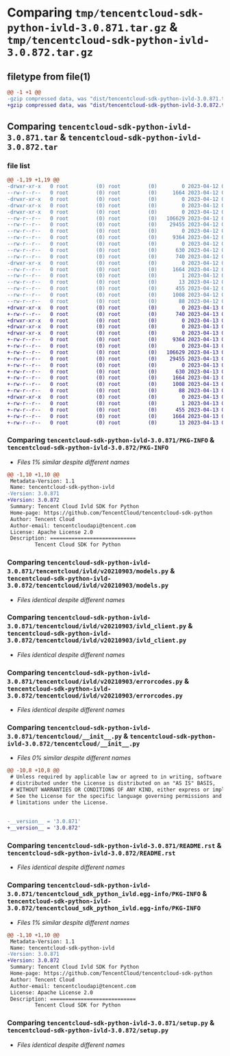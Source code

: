 # Comparing `tmp/tencentcloud-sdk-python-ivld-3.0.871.tar.gz` & `tmp/tencentcloud-sdk-python-ivld-3.0.872.tar.gz`

## filetype from file(1)

```diff
@@ -1 +1 @@
-gzip compressed data, was "dist/tencentcloud-sdk-python-ivld-3.0.871.tar", last modified: Wed Apr 12 00:28:31 2023, max compression
+gzip compressed data, was "dist/tencentcloud-sdk-python-ivld-3.0.872.tar", last modified: Thu Apr 13 00:44:31 2023, max compression
```

## Comparing `tencentcloud-sdk-python-ivld-3.0.871.tar` & `tencentcloud-sdk-python-ivld-3.0.872.tar`

### file list

```diff
@@ -1,19 +1,19 @@
-drwxr-xr-x   0 root         (0) root         (0)        0 2023-04-12 00:28:31.000000 tencentcloud-sdk-python-ivld-3.0.871/
--rw-r--r--   0 root         (0) root         (0)     1664 2023-04-12 00:28:31.000000 tencentcloud-sdk-python-ivld-3.0.871/PKG-INFO
-drwxr-xr-x   0 root         (0) root         (0)        0 2023-04-12 00:28:31.000000 tencentcloud-sdk-python-ivld-3.0.871/tencentcloud/
-drwxr-xr-x   0 root         (0) root         (0)        0 2023-04-12 00:28:31.000000 tencentcloud-sdk-python-ivld-3.0.871/tencentcloud/ivld/
-drwxr-xr-x   0 root         (0) root         (0)        0 2023-04-12 00:28:31.000000 tencentcloud-sdk-python-ivld-3.0.871/tencentcloud/ivld/v20210903/
--rw-r--r--   0 root         (0) root         (0)   106629 2023-04-12 00:28:31.000000 tencentcloud-sdk-python-ivld-3.0.871/tencentcloud/ivld/v20210903/models.py
--rw-r--r--   0 root         (0) root         (0)    29455 2023-04-12 00:28:31.000000 tencentcloud-sdk-python-ivld-3.0.871/tencentcloud/ivld/v20210903/ivld_client.py
--rw-r--r--   0 root         (0) root         (0)        0 2023-04-12 00:28:31.000000 tencentcloud-sdk-python-ivld-3.0.871/tencentcloud/ivld/v20210903/__init__.py
--rw-r--r--   0 root         (0) root         (0)     9364 2023-04-12 00:28:31.000000 tencentcloud-sdk-python-ivld-3.0.871/tencentcloud/ivld/v20210903/errorcodes.py
--rw-r--r--   0 root         (0) root         (0)        0 2023-04-12 00:28:31.000000 tencentcloud-sdk-python-ivld-3.0.871/tencentcloud/ivld/__init__.py
--rw-r--r--   0 root         (0) root         (0)      630 2023-04-12 00:28:31.000000 tencentcloud-sdk-python-ivld-3.0.871/tencentcloud/__init__.py
--rw-r--r--   0 root         (0) root         (0)      740 2023-04-12 00:28:31.000000 tencentcloud-sdk-python-ivld-3.0.871/README.rst
-drwxr-xr-x   0 root         (0) root         (0)        0 2023-04-12 00:28:31.000000 tencentcloud-sdk-python-ivld-3.0.871/tencentcloud_sdk_python_ivld.egg-info/
--rw-r--r--   0 root         (0) root         (0)     1664 2023-04-12 00:28:31.000000 tencentcloud-sdk-python-ivld-3.0.871/tencentcloud_sdk_python_ivld.egg-info/PKG-INFO
--rw-r--r--   0 root         (0) root         (0)        1 2023-04-12 00:28:31.000000 tencentcloud-sdk-python-ivld-3.0.871/tencentcloud_sdk_python_ivld.egg-info/dependency_links.txt
--rw-r--r--   0 root         (0) root         (0)       13 2023-04-12 00:28:31.000000 tencentcloud-sdk-python-ivld-3.0.871/tencentcloud_sdk_python_ivld.egg-info/top_level.txt
--rw-r--r--   0 root         (0) root         (0)      455 2023-04-12 00:28:31.000000 tencentcloud-sdk-python-ivld-3.0.871/tencentcloud_sdk_python_ivld.egg-info/SOURCES.txt
--rw-r--r--   0 root         (0) root         (0)     1008 2023-04-12 00:28:31.000000 tencentcloud-sdk-python-ivld-3.0.871/setup.py
--rw-r--r--   0 root         (0) root         (0)       88 2023-04-12 00:28:31.000000 tencentcloud-sdk-python-ivld-3.0.871/setup.cfg
+drwxr-xr-x   0 root         (0) root         (0)        0 2023-04-13 00:44:31.000000 tencentcloud-sdk-python-ivld-3.0.872/
+-rw-r--r--   0 root         (0) root         (0)      740 2023-04-13 00:44:31.000000 tencentcloud-sdk-python-ivld-3.0.872/README.rst
+drwxr-xr-x   0 root         (0) root         (0)        0 2023-04-13 00:44:31.000000 tencentcloud-sdk-python-ivld-3.0.872/tencentcloud/
+drwxr-xr-x   0 root         (0) root         (0)        0 2023-04-13 00:44:31.000000 tencentcloud-sdk-python-ivld-3.0.872/tencentcloud/ivld/
+drwxr-xr-x   0 root         (0) root         (0)        0 2023-04-13 00:44:31.000000 tencentcloud-sdk-python-ivld-3.0.872/tencentcloud/ivld/v20210903/
+-rw-r--r--   0 root         (0) root         (0)     9364 2023-04-13 00:44:31.000000 tencentcloud-sdk-python-ivld-3.0.872/tencentcloud/ivld/v20210903/errorcodes.py
+-rw-r--r--   0 root         (0) root         (0)        0 2023-04-13 00:44:31.000000 tencentcloud-sdk-python-ivld-3.0.872/tencentcloud/ivld/v20210903/__init__.py
+-rw-r--r--   0 root         (0) root         (0)   106629 2023-04-13 00:44:31.000000 tencentcloud-sdk-python-ivld-3.0.872/tencentcloud/ivld/v20210903/models.py
+-rw-r--r--   0 root         (0) root         (0)    29455 2023-04-13 00:44:31.000000 tencentcloud-sdk-python-ivld-3.0.872/tencentcloud/ivld/v20210903/ivld_client.py
+-rw-r--r--   0 root         (0) root         (0)        0 2023-04-13 00:44:31.000000 tencentcloud-sdk-python-ivld-3.0.872/tencentcloud/ivld/__init__.py
+-rw-r--r--   0 root         (0) root         (0)      630 2023-04-13 00:44:31.000000 tencentcloud-sdk-python-ivld-3.0.872/tencentcloud/__init__.py
+-rw-r--r--   0 root         (0) root         (0)     1664 2023-04-13 00:44:31.000000 tencentcloud-sdk-python-ivld-3.0.872/PKG-INFO
+-rw-r--r--   0 root         (0) root         (0)     1008 2023-04-13 00:44:31.000000 tencentcloud-sdk-python-ivld-3.0.872/setup.py
+-rw-r--r--   0 root         (0) root         (0)       88 2023-04-13 00:44:31.000000 tencentcloud-sdk-python-ivld-3.0.872/setup.cfg
+drwxr-xr-x   0 root         (0) root         (0)        0 2023-04-13 00:44:31.000000 tencentcloud-sdk-python-ivld-3.0.872/tencentcloud_sdk_python_ivld.egg-info/
+-rw-r--r--   0 root         (0) root         (0)        1 2023-04-13 00:44:31.000000 tencentcloud-sdk-python-ivld-3.0.872/tencentcloud_sdk_python_ivld.egg-info/dependency_links.txt
+-rw-r--r--   0 root         (0) root         (0)      455 2023-04-13 00:44:31.000000 tencentcloud-sdk-python-ivld-3.0.872/tencentcloud_sdk_python_ivld.egg-info/SOURCES.txt
+-rw-r--r--   0 root         (0) root         (0)     1664 2023-04-13 00:44:31.000000 tencentcloud-sdk-python-ivld-3.0.872/tencentcloud_sdk_python_ivld.egg-info/PKG-INFO
+-rw-r--r--   0 root         (0) root         (0)       13 2023-04-13 00:44:31.000000 tencentcloud-sdk-python-ivld-3.0.872/tencentcloud_sdk_python_ivld.egg-info/top_level.txt
```

### Comparing `tencentcloud-sdk-python-ivld-3.0.871/PKG-INFO` & `tencentcloud-sdk-python-ivld-3.0.872/PKG-INFO`

 * *Files 1% similar despite different names*

```diff
@@ -1,10 +1,10 @@
 Metadata-Version: 1.1
 Name: tencentcloud-sdk-python-ivld
-Version: 3.0.871
+Version: 3.0.872
 Summary: Tencent Cloud Ivld SDK for Python
 Home-page: https://github.com/TencentCloud/tencentcloud-sdk-python
 Author: Tencent Cloud
 Author-email: tencentcloudapi@tencent.com
 License: Apache License 2.0
 Description: ============================
         Tencent Cloud SDK for Python
```

### Comparing `tencentcloud-sdk-python-ivld-3.0.871/tencentcloud/ivld/v20210903/models.py` & `tencentcloud-sdk-python-ivld-3.0.872/tencentcloud/ivld/v20210903/models.py`

 * *Files identical despite different names*

### Comparing `tencentcloud-sdk-python-ivld-3.0.871/tencentcloud/ivld/v20210903/ivld_client.py` & `tencentcloud-sdk-python-ivld-3.0.872/tencentcloud/ivld/v20210903/ivld_client.py`

 * *Files identical despite different names*

### Comparing `tencentcloud-sdk-python-ivld-3.0.871/tencentcloud/ivld/v20210903/errorcodes.py` & `tencentcloud-sdk-python-ivld-3.0.872/tencentcloud/ivld/v20210903/errorcodes.py`

 * *Files identical despite different names*

### Comparing `tencentcloud-sdk-python-ivld-3.0.871/tencentcloud/__init__.py` & `tencentcloud-sdk-python-ivld-3.0.872/tencentcloud/__init__.py`

 * *Files 0% similar despite different names*

```diff
@@ -10,8 +10,8 @@
 # Unless required by applicable law or agreed to in writing, software
 # distributed under the License is distributed on an "AS IS" BASIS,
 # WITHOUT WARRANTIES OR CONDITIONS OF ANY KIND, either express or implied.
 # See the License for the specific language governing permissions and
 # limitations under the License.
 
 
-__version__ = '3.0.871'
+__version__ = '3.0.872'
```

### Comparing `tencentcloud-sdk-python-ivld-3.0.871/README.rst` & `tencentcloud-sdk-python-ivld-3.0.872/README.rst`

 * *Files identical despite different names*

### Comparing `tencentcloud-sdk-python-ivld-3.0.871/tencentcloud_sdk_python_ivld.egg-info/PKG-INFO` & `tencentcloud-sdk-python-ivld-3.0.872/tencentcloud_sdk_python_ivld.egg-info/PKG-INFO`

 * *Files 1% similar despite different names*

```diff
@@ -1,10 +1,10 @@
 Metadata-Version: 1.1
 Name: tencentcloud-sdk-python-ivld
-Version: 3.0.871
+Version: 3.0.872
 Summary: Tencent Cloud Ivld SDK for Python
 Home-page: https://github.com/TencentCloud/tencentcloud-sdk-python
 Author: Tencent Cloud
 Author-email: tencentcloudapi@tencent.com
 License: Apache License 2.0
 Description: ============================
         Tencent Cloud SDK for Python
```

### Comparing `tencentcloud-sdk-python-ivld-3.0.871/setup.py` & `tencentcloud-sdk-python-ivld-3.0.872/setup.py`

 * *Files identical despite different names*

